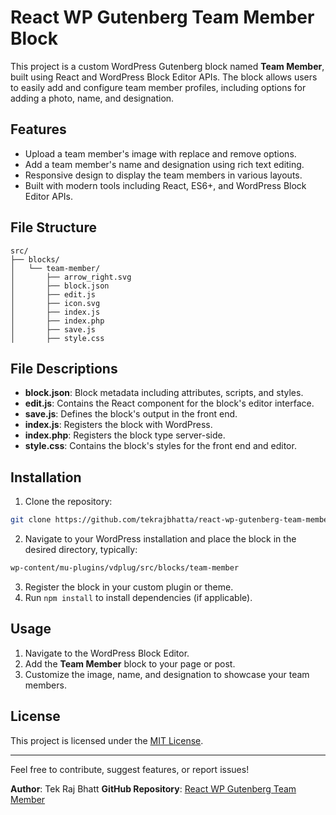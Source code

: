 # React WP Gutenberg Team Member Block

This project is a custom WordPress Gutenberg block named **Team Member**, built using React and WordPress Block Editor APIs. The block allows users to easily add and configure team member profiles, including options for adding a photo, name, and designation.

## Features

- Upload a team member's image with replace and remove options.
- Add a team member's name and designation using rich text editing.
- Responsive design to display the team members in various layouts.
- Built with modern tools including React, ES6+, and WordPress Block Editor APIs.

## File Structure

```plaintext
src/
├── blocks/
│   └── team-member/
│       ├── arrow_right.svg
│       ├── block.json
│       ├── edit.js
│       ├── icon.svg
│       ├── index.js
│       ├── index.php
│       ├── save.js
│       ├── style.css
```

## File Descriptions

- **block.json**: Block metadata including attributes, scripts, and styles.  
- **edit.js**: Contains the React component for the block's editor interface.  
- **save.js**: Defines the block's output in the front end.  
- **index.js**: Registers the block with WordPress.  
- **index.php**: Registers the block type server-side.  
- **style.css**: Contains the block's styles for the front end and editor.  

## Installation

1. Clone the repository:  
  ```bash
  git clone https://github.com/tekrajbhatta/react-wp-gutenberg-team-member.git
  ```
2. Navigate to your WordPress installation and place the block in the desired directory, typically:
  ```bash
  wp-content/mu-plugins/vdplug/src/blocks/team-member
  ```
3. Register the block in your custom plugin or theme.  
4. Run `npm install` to install dependencies (if applicable).  

## Usage

1. Navigate to the WordPress Block Editor.  
2. Add the **Team Member** block to your page or post.  
3. Customize the image, name, and designation to showcase your team members.  

## License  

This project is licensed under the [MIT License](LICENSE).  

---

Feel free to contribute, suggest features, or report issues!  

**Author**: Tek Raj Bhatt
**GitHub Repository**: [React WP Gutenberg Team Member](https://github.com/tekrajbhatta/react-wp-gutenberg-team-member)
